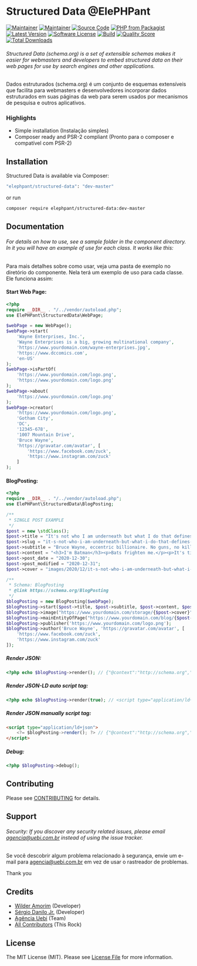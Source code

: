 # Structured Data @ElePHPant

[![Maintainer](http://img.shields.io/badge/maintainer-@wilderamorim-blue.svg?style=flat-square)](https://twitter.com/ElePHPant)
[![Maintainer](http://img.shields.io/badge/maintainer-@sergiodanilojr-blue.svg?style=flat-square)](https://twitter.com/sergiodanilojr)
[![Source Code](http://img.shields.io/badge/source-wilderamorim/structured-data-blue.svg?style=flat-square)](https://github.com/wilderamorim/structured-data)
[![PHP from Packagist](https://img.shields.io/packagist/php-v/wilderamorim/structured-data.svg?style=flat-square)](https://packagist.org/packages/wilderamorim/structured-data)
[![Latest Version](https://img.shields.io/github/release/wilderamorim/structured-data.svg?style=flat-square)](https://github.com/wilderamorim/structured-data/releases)
[![Software License](https://img.shields.io/badge/license-MIT-brightgreen.svg?style=flat-square)](LICENSE)
[![Build](https://img.shields.io/scrutinizer/build/g/wilderamorim/structured-data.svg?style=flat-square)](https://scrutinizer-ci.com/g/wilderamorim/structured-data)
[![Quality Score](https://img.shields.io/scrutinizer/g/wilderamorim/structured-data.svg?style=flat-square)](https://scrutinizer-ci.com/g/wilderamorim/structured-data)
[![Total Downloads](https://img.shields.io/packagist/dt/wilderamorim/structured-data.svg?style=flat-square)](https://packagist.org/packages/cwilderamorim/structured-data)

###### Structured Data (schema.org) is a set of extensible schemas makes it easier for webmasters and developers to embed  structured data on their web pages for use by search engines and other applications.

Dados estruturados (schema.org) é um conjunto de esquemas extensíveis que facilita para webmasters e desenvolvedores incorporar dados estruturados em suas páginas da web para serem usados por mecanismos de pesquisa e outros aplicativos.

### Highlights

- Simple installation (Instalação simples)
- Composer ready and PSR-2 compliant (Pronto para o composer e compatível com PSR-2)

## Installation

Structured Data is available via Composer:

```bash
"elephpant/structured-data": "dev-master"
```

or run

```bash
composer require elephpant/structured-data:dev-master
```

## Documentation

###### For details on how to use, see a sample folder in the component directory. In it you will have an example of use for each class. It works like this:

Para mais detalhes sobre como usar, veja uma pasta de exemplo no diretório do componente. Nela terá um exemplo de uso para cada classe. Ele funciona assim:

#### Start Web Page:

```php
<?php
require __DIR__ . "/../vendor/autoload.php";
use ElePHPant\StructuredData\WebPage;

$webPage = new WebPage();
$webPage->start(
    'Wayne Enterprises, Inc.',
    'Wayne Enterprises is a big, growing multinational company',
    'https://www.yourdomain.com/wayne-enterprises.jpg',
    'https://www.dccomics.com',
    'en-US'
);
$webPage->isPartOf(
    'https://www.yourdomain.com/logo.png',
    'https://www.yourdomain.com/logo.png'
);
$webPage->about(
    'https://www.yourdomain.com/logo.png'
);
$webPage->creator(
    'https://www.yourdomain.com/logo.png',
    'Gotham City',
    'DC',
    '12345-678',
    '1007 Mountain Drive',
    'Bruce Wayne',
    'https://gravatar.com/avatar', [
        'https://www.facebook.com/zuck',
        'https://www.instagram.com/zuck'
    ]
);
```

#### BlogPosting:

```php
<?php
require __DIR__ . "/../vendor/autoload.php";
use ElePHPant\StructuredData\BlogPosting;

/**
 * SINGLE POST EXAMPLE
 */
$post = new \stdClass();
$post->title = "It's not who I am underneath but what I do that defines me.";
$post->slug = "it-s-not-who-i-am-underneath-but-what-i-do-that-defines-me";
$post->subtitle = "Bruce Wayne, eccentric billionaire. No guns, no killing. Swear to me! I'm Batman";
$post->content = "<h3>I'm Batman</h3><p>Bats frighten me.</p><p>It's time my enemies shared my dread.</p>";
$post->post_date = "2020-12-30";
$post->post_modified = "2020-12-31";
$post->cover = "images/2020/12/it-s-not-who-i-am-underneath-but-what-i-do-that-defines-me.jpg";

/**
 * Schema: BlogPosting
 * @link https://schema.org/BlogPosting
 */
$blogPosting = new BlogPosting($webPage);
$blogPosting->start($post->title, $post->subtitle, $post->content, $post->post_date, $post->post_modified);
$blogPosting->image("https://www.yourdomain.com/storage/{$post->cover}");
$blogPosting->mainEntityOfPage("https://www.yourdomain.com/blog/{$post->slug}");
$blogPosting->publisher('https://www.yourdomain.com/logo.png');
$blogPosting->author('Bruce Wayne', 'https://gravatar.com/avatar', [
    'https://www.facebook.com/zuck',
    'https://www.instagram.com/zuck'
]);
```

##### Render JSON:

```php
<?php echo $blogPosting->render(); // {"@context":"http://schema.org","@type": ...
```

##### Render JSON-LD auto script tag:

```php
<?php echo $blogPosting->render(true); // <script type="application/ld+json">{"@context":"http://schema.org","@type": ... </script>
```

##### Render JSON manually script tag:

```html
<script type="application/ld+json">
    <?= $blogPosting->render(); ?> // {"@context":"http://schema.org","@type": ...
</script>
```

##### Debug:

```php
<?php $blogPosting->debug();
```

## Contributing

Please see [CONTRIBUTING](https://github.com/wilderamorim/structured-data/blob/master/CONTRIBUTING.md) for details.

## Support

###### Security: If you discover any security related issues, please email agencia@uebi.com.br instead of using the issue tracker.

Se você descobrir algum problema relacionado à segurança, envie um e-mail para agencia@uebi.com.br em vez de usar o rastreador de problemas.

Thank you

## Credits

- [Wilder Amorim](https://github.com/wilderamorim) (Developer)
- [Sérgio Danilo Jr.](https://github.com/sergiodanilojr) (Developer)
- [Agência Uebi](https://www.uebi.com.br) (Team)
- [All Contributors](https://github.com/wilderamorim/structured-data/contributors) (This Rock)

## License

The MIT License (MIT). Please see [License File](https://github.com/wilderamorim/structured-data/blob/master/LICENSE) for more information.